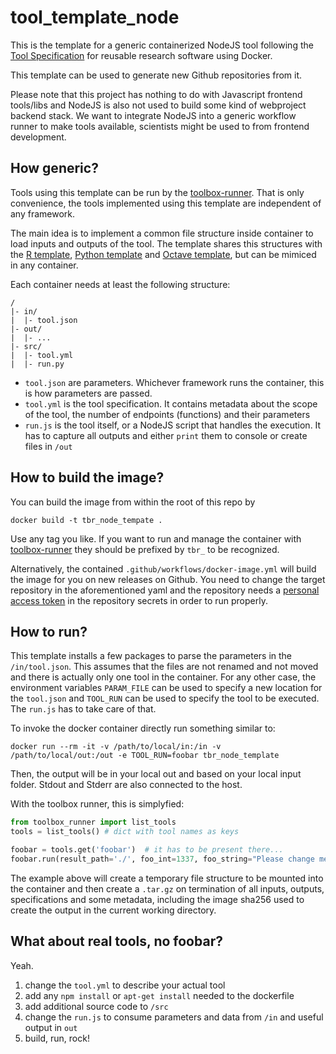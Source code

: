 # tool_template_node

This is the template for a generic containerized NodeJS tool following the [Tool Specification](https://vforwater.github.io/tool-specs/) for reusable research software using Docker.

This template can be used to generate new Github repositories from it.

Please note that this project has nothing to do with Javascript frontend tools/libs and NodeJS is also not used to
build some kind of webproject backend stack. We want to integrate NodeJS into a generic workflow runner to make tools available, 
scientists might be used to from frontend development.

## How generic?

Tools using this template can be run by the [toolbox-runner](https://github.com/hydrocode-de/tool-runner). 
That is only convenience, the tools implemented using this template are independent of any framework.

The main idea is to implement a common file structure inside container to load inputs and outputs of the 
tool. The template shares this structures with the [R template](https://github.com/vforwater/tool_template_r),
[Python template](https://github.com/vforwater/tool_template_python)
and [Octave template](https://github.com/vforwater/tool_template_octave), but can be mimiced in any container.

Each container needs at least the following structure:

```
/
|- in/
|  |- tool.json
|- out/
|  |- ...
|- src/
|  |- tool.yml
|  |- run.py
```

* `tool.json` are parameters. Whichever framework runs the container, this is how parameters are passed.
* `tool.yml` is the tool specification. It contains metadata about the scope of the tool, the number of endpoints (functions) and their parameters
* `run.js` is the tool itself, or a NodeJS script that handles the execution. It has to capture all outputs and either `print` them to console or create files in `/out`


## How to build the image?

You can build the image from within the root of this repo by
```
docker build -t tbr_node_tempate .
```

Use any tag you like. If you want to run and manage the container with [toolbox-runner](https://github.com/hydrocode-de/tool-runner)
they should be prefixed by `tbr_` to be recognized. 

Alternatively, the contained `.github/workflows/docker-image.yml` will build the image for you 
on new releases on Github. You need to change the target repository in the aforementioned yaml and the repository needs a 
[personal access token](https://docs.github.com/en/authentication/keeping-your-account-and-data-secure/creating-a-personal-access-token)
in the repository secrets in order to run properly.

## How to run?

This template installs a few packages to parse the parameters in the `/in/tool.json`. This assumes that
the files are not renamed and not moved and there is actually only one tool in the container. For any other case, the environment variables `PARAM_FILE` can be used to specify a new location for the `tool.json` and `TOOL_RUN` can be used to specify the tool to be executed.
The `run.js` has to take care of that.

To invoke the docker container directly run something similar to:
```
docker run --rm -it -v /path/to/local/in:/in -v /path/to/local/out:/out -e TOOL_RUN=foobar tbr_node_template
```

Then, the output will be in your local out and based on your local input folder. Stdout and Stderr are also connected to the host.

With the toolbox runner, this is simplyfied:

```python
from toolbox_runner import list_tools
tools = list_tools() # dict with tool names as keys

foobar = tools.get('foobar')  # it has to be present there...
foobar.run(result_path='./', foo_int=1337, foo_string="Please change me")
```
The example above will create a temporary file structure to be mounted into the container and then create a `.tar.gz` on termination of all 
inputs, outputs, specifications and some metadata, including the image sha256 used to create the output in the current working directory.

## What about real tools, no foobar?

Yeah. 

1. change the `tool.yml` to describe your actual tool
2. add any `npm install` or `apt-get install` needed to the dockerfile
3. add additional source code to `/src`
4. change the `run.js` to consume parameters and data from `/in` and useful output in `out`
5. build, run, rock!

